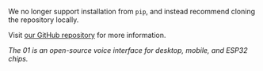 We no longer support installation from `pip`, and instead recommend cloning the repository locally.

Visit [our GitHub repository](https://github.com/OpenInterpreter/01/) for more information.

*The 01 is an open-source voice interface for desktop, mobile, and ESP32 chips.*